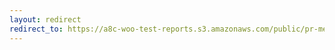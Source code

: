 ```yaml
---
layout: redirect
redirect_to: https://a8c-woo-test-reports.s3.amazonaws.com/public/pr-merge/42740/api/index.html
---
```

